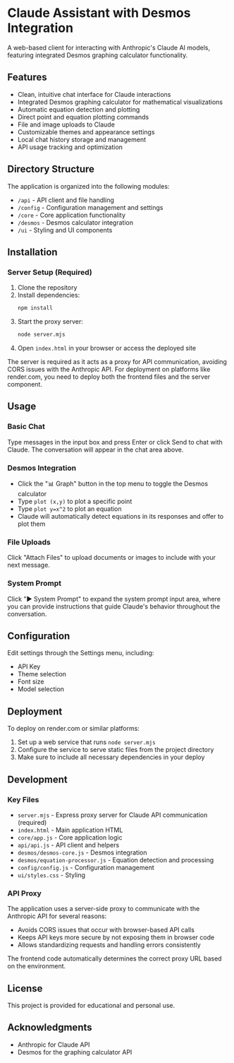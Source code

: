 # Claude Assistant with Desmos Integration

A web-based client for interacting with Anthropic's Claude AI models, featuring integrated Desmos graphing calculator functionality.

## Features

- Clean, intuitive chat interface for Claude interactions
- Integrated Desmos graphing calculator for mathematical visualizations
- Automatic equation detection and plotting
- Direct point and equation plotting commands
- File and image uploads to Claude
- Customizable themes and appearance settings
- Local chat history storage and management
- API usage tracking and optimization

## Directory Structure

The application is organized into the following modules:

- `/api` - API client and file handling
- `/config` - Configuration management and settings
- `/core` - Core application functionality
- `/desmos` - Desmos calculator integration
- `/ui` - Styling and UI components

## Installation

### Server Setup (Required)

1. Clone the repository 
2. Install dependencies:
   ```bash
   npm install
   ```
3. Start the proxy server:
   ```bash
   node server.mjs
   ```
4. Open `index.html` in your browser or access the deployed site

The server is required as it acts as a proxy for API communication, avoiding CORS issues with the Anthropic API. For deployment on platforms like render.com, you need to deploy both the frontend files and the server component.

## Usage

### Basic Chat

Type messages in the input box and press Enter or click Send to chat with Claude. The conversation will appear in the chat area above.

### Desmos Integration

- Click the "📊 Graph" button in the top menu to toggle the Desmos calculator
- Type `plot (x,y)` to plot a specific point
- Type `plot y=x^2` to plot an equation
- Claude will automatically detect equations in its responses and offer to plot them

### File Uploads

Click "Attach Files" to upload documents or images to include with your next message.

### System Prompt

Click "► System Prompt" to expand the system prompt input area, where you can provide instructions that guide Claude's behavior throughout the conversation.

## Configuration

Edit settings through the Settings menu, including:

- API Key
- Theme selection
- Font size
- Model selection

## Deployment

To deploy on render.com or similar platforms:

1. Set up a web service that runs `node server.mjs`
2. Configure the service to serve static files from the project directory
3. Make sure to include all necessary dependencies in your deploy

## Development

### Key Files

- `server.mjs` - Express proxy server for Claude API communication (required)
- `index.html` - Main application HTML
- `core/app.js` - Core application logic
- `api/api.js` - API client and helpers
- `desmos/desmos-core.js` - Desmos integration
- `desmos/equation-processor.js` - Equation detection and processing
- `config/config.js` - Configuration management
- `ui/styles.css` - Styling

### API Proxy

The application uses a server-side proxy to communicate with the Anthropic API for several reasons:
- Avoids CORS issues that occur with browser-based API calls
- Keeps API keys more secure by not exposing them in browser code
- Allows standardizing requests and handling errors consistently

The frontend code automatically determines the correct proxy URL based on the environment.

## License

This project is provided for educational and personal use.

## Acknowledgments

- Anthropic for Claude API
- Desmos for the graphing calculator API